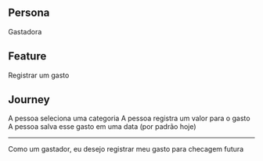 ## Persona

Gastadora

## Feature

Registrar um gasto

## Journey

A pessoa seleciona uma categoria
A pessoa registra um valor para o gasto
A pessoa salva esse gasto em uma data (por padrão hoje)

---

Como um gastador, eu desejo registrar meu gasto para checagem futura
